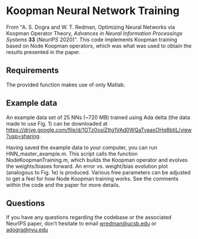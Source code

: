 # Koopman Neural Network Training

From "A. S. Dogra and W. T. Redman, Optimizing Neural Networks via Koopman Operator Theory, *Advances in Neural Information Processings Systems* **33** (*NeurIPS* 2020)". This code implements Koopman training based on Node Koopman operators, which was what was used to obtain the results presented in the paper. 

## Requirements

The provided function makes use of only Matlab. 

## Example data
An example data set of 25 NNs (~720 MB) trained using Ada delta (the data made to use Fig. 1) can be downloaded at https://drive.google.com/file/d/1GTz0osiZttg1VAd0WQaTvaasOHq8btjL/view?usp=sharing. 

Having saved the example data to your computer, you can run HNN_master_example.m. This script calls the function NodeKoopmanTraining.m, which builds the Koopman operator and evolves the weights/biases forward. An error vs. weight/bias evolution plot (analogous to Fig. 1e) is produced. Various free parameters can be adjusted to get a feel for how Node Koopman training works. See the comments within the code and the paper for more details. 

## Questions 

If you have any questions regarding the codebase or the associated NeurIPS paper, don't hesitate to email wredman@ucsb.edu or adogra@nyu.edu
